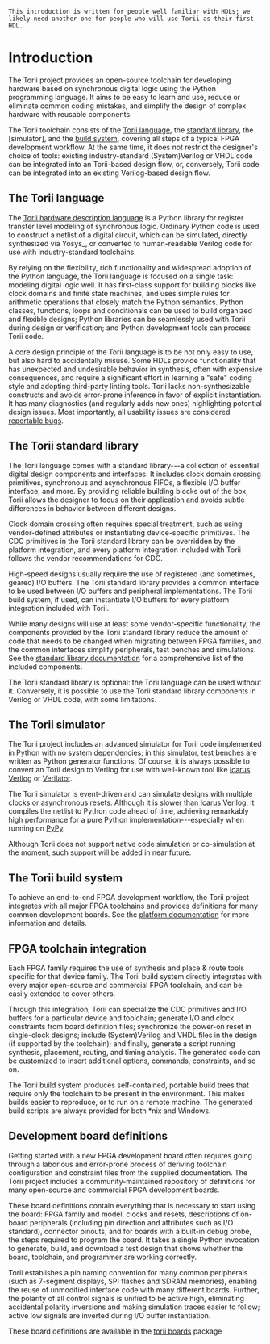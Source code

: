 ```{todo}
This introduction is written for people well familiar with HDLs; we likely need another one for people who will use Torii as their first HDL.
```

# Introduction

The Torii project provides an open-source toolchain for developing hardware based on synchronous digital logic using the Python programming language. It aims to be easy to learn and use, reduce or eliminate common coding mistakes, and simplify the design of complex hardware with reusable components.

The Torii toolchain consists of the [Torii language], the [standard library], the [simulator], and the [build system], covering all steps of a typical FPGA development workflow. At the same time, it does not restrict the designer's choice of tools: existing industry-standard (System)Verilog or VHDL code can be integrated into an Torii-based design flow, or, conversely, Torii code can be integrated into an existing Verilog-based design flow.


## The Torii language

The [Torii hardware description language] is a Python library for register transfer level modeling of synchronous logic. Ordinary Python code is used to construct a netlist of a digital circuit, which can be simulated, directly synthesized via Yosys_, or converted to human-readable Verilog code for use with industry-standard toolchains.

By relying on the flexibility, rich functionality and widespread adoption of the Python language, the Torii language is focused on a single task: modeling digital logic well. It has first-class support for building blocks like clock domains and finite state machines, and uses simple rules for arithmetic operations that closely match the Python semantics. Python classes, functions, loops and conditionals can be used to build organized and flexible designs; Python libraries can be seamlessly used with Torii during design or verification; and Python development tools can process Torii code.

A core design principle of the Torii language is to be not only easy to use, but also hard to accidentally misuse. Some HDLs provide functionality that has unexpected and undesirable behavior in synthesis, often with expensive consequences, and require a significant effort in learning a "safe" coding style and adopting third-party linting tools. Torii lacks non-synthesizable constructs and avoids error-prone inference in favor of explicit instantiation. It has many diagnostics (and regularly adds new ones) highlighting potential design issues. Most importantly, all usability issues are considered [reportable bugs].


## The Torii standard library

The Torii language comes with a standard library---a collection of essential digital design components and interfaces. It includes clock domain crossing primitives, synchronous and asynchronous FIFOs, a flexible I/O buffer interface, and more. By providing reliable building blocks out of the box, Torii allows the designer to focus on their application and avoids subtle differences in behavior between different designs.

Clock domain crossing often requires special treatment, such as using vendor-defined attributes or instantiating device-specific primitives. The CDC primitives in the Torii standard library can be overridden by the platform integration, and every platform integration included with Torii follows the vendor recommendations for CDC.

High-speed designs usually require the use of registered (and sometimes, geared) I/O buffers. The Torii standard library provides a common interface to be used between I/O buffers and peripheral implementations. The Torii build system, if used, can instantiate I/O buffers for every platform integration included with Torii.

While many designs will use at least some vendor-specific functionality, the components provided by the Torii standard library reduce the amount of code that needs to be changed when migrating between FPGA families, and the common interfaces simplify peripherals, test benches and simulations. See the [standard library documentation] for a comprehensive list of the included components.

The Torii standard library is optional: the Torii language can be used without it. Conversely, it is possible to use the Torii standard library components in Verilog or VHDL code, with some limitations.

## The Torii simulator

The Torii project includes an advanced simulator for Torii code implemented in Python with no system dependencies; in this simulator, test benches are written as Python generator functions. Of course, it is always possible to convert an Torii design to Verilog for use with well-known tool like [Icarus Verilog] or [Verilator].

The Torii simulator is event-driven and can simulate designs with multiple clocks or asynchronous resets. Although it is slower than [Icarus Verilog], it compiles the netlist to Python code ahead of time, achieving remarkably high performance for a pure Python implementation---especially when running on [PyPy].

Although Torii does not support native code simulation or co-simulation at the moment, such support will be added in near future.

## The Torii build system

To achieve an end-to-end FPGA development workflow, the Torii project integrates with all major FPGA toolchains and provides definitions for many common development boards. See the [platform documentation] for more information and details.

## FPGA toolchain integration

Each FPGA family requires the use of synthesis and place & route tools specific for that device family. The Torii build system directly integrates with every major open-source and commercial FPGA toolchain, and can be easily extended to cover others.

Through this integration, Torii can specialize the CDC primitives and I/O buffers for a particular device and toolchain; generate I/O and clock constraints from board definition files; synchronize the power-on reset in single-clock designs; include (System)Verilog and VHDL files in the design (if supported by the toolchain); and finally, generate a script running synthesis, placement, routing, and timing analysis. The generated code can be customized to insert additional options, commands, constraints, and so on.

The Torii build system produces self-contained, portable build trees that require only the toolchain to be present in the environment. This makes builds easier to reproduce, or to run on a remote machine. The generated build scripts are always provided for both \*nix and Windows.

## Development board definitions

Getting started with a new FPGA development board often requires going through a laborious and error-prone process of deriving toolchain configuration and constraint files from the supplied documentation. The Torii project includes a community-maintained repository of definitions for many open-source and commercial FPGA development boards.

These board definitions contain everything that is necessary to start using the board: FPGA family and model, clocks and resets, descriptions of on-board peripherals (including pin direction and attributes such as I/O standard), connector pinouts, and for boards with a built-in debug probe, the steps required to program the board. It takes a single Python invocation to generate, build, and download a test design that shows whether the board, toolchain, and programmer are working correctly.

Torii establishes a pin naming convention for many common peripherals (such as 7-segment displays, SPI flashes and SDRAM memories), enabling the reuse of unmodified interface code with many different boards. Further, the polarity of all control signals is unified to be active high, eliminating accidental polarity inversions and making simulation traces easier to follow; active low signals are inverted during I/O buffer instantiation.

These board definitions are available in the [torii boards] package

[Torii language]: #the-torii-language
[standard library]: #the-torii-standard-library
[build system]: #the-torii-build-system
[Torii hardware description language]: ./language/index.md
[reportable bugs]: https://github.com/shrine-maiden-heavy-industries/torii-hdl/issues
[standard library documentation]: ./library/index.md
[Icarus Verilog]: https://steveicarus.github.io/iverilog/
[Verilator]: https://www.veripool.org/wiki/verilator
[PyPy]: https://www.pypy.org/
[platform documentation]: ./platforms/index.md
[torii boards]: https://torii-boards.shmdn.link/
